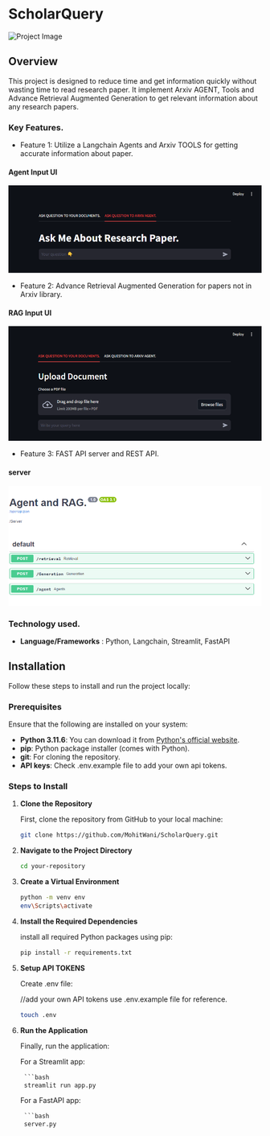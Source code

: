 # ScholarQuery

![Project Image](https://media.beehiiv.com/cdn-cgi/image/fit=scale-down,format=auto,onerror=redirect,quality=80/uploads/asset/file/8368de64-741a-4488-982b-d3e4245334ba/RAG_-_Retrieval.png?t=1709798274)

## Overview

This project is designed to reduce time and get information quickly without wasting time to read research paper. It implement Arxiv AGENT, Tools and Advance Retrieval Augmented Generation to get relevant information about any research papers.

### Key Features.

- Feature 1: Utilize a Langchain Agents and Arxiv TOOLS for getting accurate information about paper.

#### Agent Input UI
![Project Screenshot](./assets/client1.png)


- Feature 2: Advance Retrieval Augmented Generation for papers not in Arxiv library.

#### RAG Input UI
![Project Screenshot](./assets/client.png)

- Feature 3: FAST API server and REST API.

#### server
![Project Screenshot](./assets/server.png)


### Technology used.

- **Language/Frameworks** : Python, Langchain, Streamlit, FastAPI



## Installation

Follow these steps to install and run the project locally:

### Prerequisites

Ensure that the following are installed on your system:

- **Python 3.11.6**: You can download it from [Python's official website](https://www.python.org/downloads/).
- **pip**: Python package installer (comes with Python).
- **git**: For cloning the repository.
- **API keys**: Check .env.example file to add your own api tokens.

### Steps to Install

1. **Clone the Repository**

   First, clone the repository from GitHub to your local machine:

   ```bash
   git clone https://github.com/MohitWani/ScholarQuery.git

2. **Navigate to the Project Directory**

    ```bash
    cd your-repository
 
3. **Create a Virtual Environment**

    ```bash
    python -m venv env
    env\Scripts\activate

4. **Install the Required Dependencies**

    install all required Python packages using pip:
    ```bash
    pip install -r requirements.txt

5. **Setup API TOKENS**

    Create .env file:

    //add your own API tokens use .env.example file for reference.
    ```bash
    touch .env


6. **Run the Application**

    Finally, run the application:

    For a Streamlit app:

        ```bash
        streamlit run app.py

    For a FastAPI app:

        ```bash
        server.py